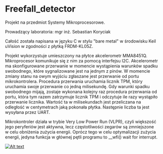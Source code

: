 # Freefall_detector


Projekt na przedmiot Systemy Mikroprocesorowe.

Prowadzący laboratoria: mgr inż. Sebastian Koryciak


Całość została napisana w języku C w stylu "bare metal" w środowisku Keil uVision w zgodności z płytką FRDM-KL05Z.


Projekt wykorzystuje umieszczony na płytce akcelerometr MMA8451Q. Mikroprocesor komunikuje się z nim za pomocą interfejsu I2C.
Akcelerometr ma skonfigurowane przerwanie w momencie wystąpienia warunków spadku swobodnego, które sygnalizowane jest na jednym z pinów. W momencie zmiany stanu na owym wyjściu zgłaszane jest przerwanie od portu mikrokontrolera. Procedura przerwania uruchamia licznik TPM, który uruchamia swoje przerwanie co jedną milisekundę. Gdy warunki spadku swobodnego mijają, zostaje wykonana kolejny raz procedura przerwania od portu, która tym razem zatrzymuje licznik TPM i odczytuje ile razy wystąpiło przerwanie licznika. Wartość ta w milisekundach jest przeliczana na odległość w centymetrach jaką pokonała płytka. Następnie liczba ta jest wysyłana przez UART.


Mikrokontroler działa w trybie Very Low Power Run (VLPR), czyli większość jego peryferiów jest aktywna, lecz częstotliwości zegarów są zmniejszone w celu obniżenia zużycia energii. Oprócz tego w celu optymalizacji zużycia energii, jedyna funkcja w głównej pętli programu to __wfi() wait for interrupt.

[![Alt text](https://img.youtube.com/vi/wpuqIMKy0Io/0.jpg)](https://youtu.be/wpuqIMKy0Io)
